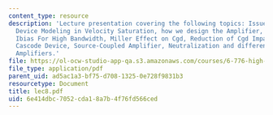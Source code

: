 ```yaml
---
content_type: resource
description: 'Lecture presentation covering the following topics: Issue of and Analytical
  Device Modeling in Velocity Saturation, how we design the Amplifier, how do we chose
  Ibias For High Bandwidth, Miller Effect on Cgd, Reduction of Cgd Impact using a
  Cascode Device, Source-Coupled Amplifier, Neutralization and different types of
  Amplifiers.'
file: https://ol-ocw-studio-app-qa.s3.amazonaws.com/courses/6-776-high-speed-communication-circuits-spring-2005/6e414dbc7052cda18a7b4f76fd566ced_lec8.pdf
file_type: application/pdf
parent_uid: ad5ac1a3-bf75-d708-1325-0e728f9831b3
resourcetype: Document
title: lec8.pdf
uid: 6e414dbc-7052-cda1-8a7b-4f76fd566ced
---
```

